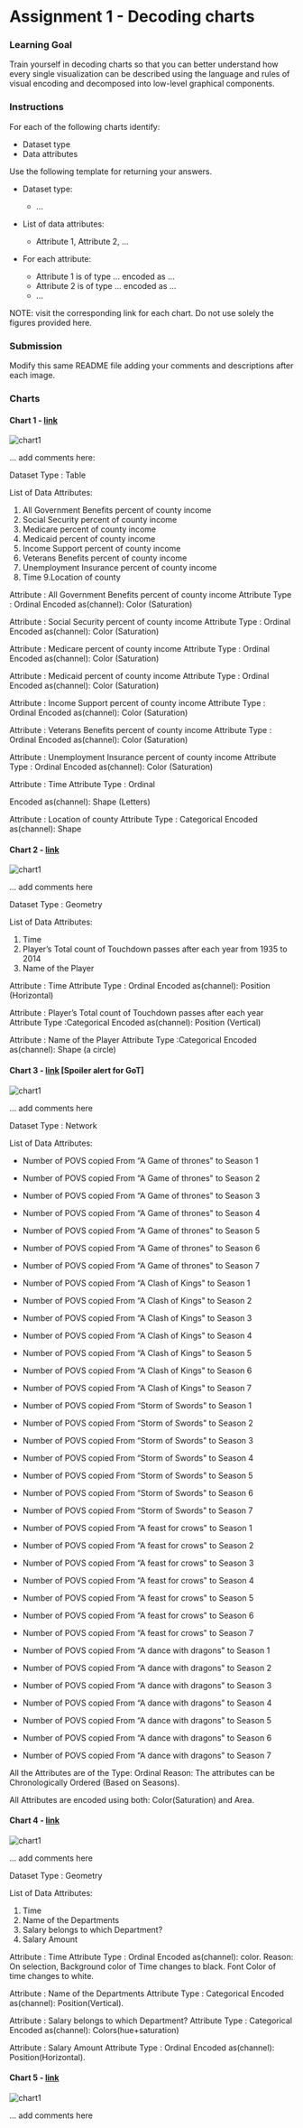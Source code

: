 # Assignment 1 - Decoding charts

### Learning Goal
Train yourself in decoding charts so that you can better understand how every single visualization can be described using the language and rules of visual encoding and decomposed into low-level graphical components.

### Instructions

For each of the following charts identify:

- Dataset type
- Data attributes

Use the following template for returning your answers.

- Dataset type:
  - ...

- List of data attributes:
  - Attribute 1, Attribute 2, ...

- For each attribute:
  - Attribute 1 is of type ... encoded as ...
  - Attribute 2 is of type ... encoded as ...
  - ...

NOTE: visit the corresponding link for each chart. Do not use solely the figures provided here.

### Submission

Modify this same README file adding your comments and descriptions after each image.

### Charts

#### Chart 1 - [link](https://archive.nytimes.com/www.nytimes.com/interactive/2012/02/12/us/entitlement-map.html)

![chart1](images/chart1.jpg)

... add comments here:

Dataset Type : Table

List of Data Attributes:

1. All Government Benefits percent of county income
2. Social Security percent of county income
3. Medicare percent of county income
4. Medicaid percent of county income
5. Income Support percent of county income
6. Veterans Benefits percent of county income
7. Unemployment Insurance percent of county income
8. Time
9.Location of county 


Attribute : All Government Benefits percent of county income 
Attribute Type : Ordinal
Encoded as(channel): Color (Saturation) 

Attribute : Social Security percent of county income
Attribute Type : Ordinal
Encoded as(channel): Color (Saturation)  

Attribute : Medicare percent of county income
Attribute Type : Ordinal
Encoded as(channel): Color (Saturation)  

Attribute : Medicaid percent of county income
Attribute Type : Ordinal
Encoded as(channel): Color (Saturation)  

Attribute : Income Support percent of county income
Attribute Type : Ordinal
Encoded as(channel): Color (Saturation)  

Attribute : Veterans Benefits percent of county income
Attribute Type : Ordinal
Encoded as(channel): Color (Saturation)  

Attribute : Unemployment Insurance percent of county income
Attribute Type : Ordinal
Encoded as(channel): Color (Saturation)  

Attribute : Time
Attribute Type : Ordinal

Encoded as(channel): Shape (Letters)

Attribute : Location of county 
Attribute Type : Categorical
Encoded as(channel): Shape 


#### Chart 2 - [link](http://www.nytimes.com/interactive/2014/10/19/upshot/peyton-manning-breaks-touchdown-passing-record.html)

![chart1](images/chart2.jpg)

... add comments here

Dataset Type : Geometry

List of Data Attributes: 
1. Time
2. Player’s Total count of Touchdown passes after each year from 1935 to 2014
3. Name of the Player

Attribute : Time
Attribute Type : Ordinal
Encoded as(channel): Position (Horizontal)

Attribute : Player’s Total count of Touchdown passes after each year
Attribute Type :Categorical
Encoded as(channel): Position (Vertical)

Attribute : Name of the Player
Attribute Type :Categorical
Encoded as(channel): Shape (a circle)

#### Chart 3 - [link](http://got-books-to-series.surge.sh) [Spoiler alert for GoT]

![chart1](images/chart3.jpg)

... add comments here

Dataset Type : Network


List of Data Attributes:

* Number of POVS copied From “A Game of thrones" to Season 1
* Number of POVS copied From “A Game of thrones" to Season 2
* Number of POVS copied From “A Game of thrones" to Season 3
* Number of POVS copied From “A Game of thrones" to Season 4
* Number of POVS copied From “A Game of thrones" to Season 5
* Number of POVS copied From “A Game of thrones" to Season 6
* Number of POVS copied From “A Game of thrones" to Season 7

* Number of POVS copied From “A Clash of Kings" to Season 1
* Number of POVS copied From “A Clash of Kings" to Season 2
* Number of POVS copied From “A Clash of Kings" to Season 3
* Number of POVS copied From “A Clash of Kings" to Season 4
* Number of POVS copied From “A Clash of Kings" to Season 5
* Number of POVS copied From “A Clash of Kings" to Season 6
* Number of POVS copied From “A Clash of Kings" to Season 7

* Number of POVS copied From “Storm of Swords" to Season 1
* Number of POVS copied From “Storm of Swords" to Season 2
* Number of POVS copied From “Storm of Swords" to Season 3
* Number of POVS copied From “Storm of Swords" to Season 4
* Number of POVS copied From “Storm of Swords" to Season 5
* Number of POVS copied From “Storm of Swords" to Season 6
* Number of POVS copied From “Storm of Swords" to Season 7

* Number of POVS copied From “A feast for crows" to Season 1
* Number of POVS copied From “A feast for crows" to Season 2
* Number of POVS copied From “A feast for crows" to Season 3
* Number of POVS copied From “A feast for crows" to Season 4
* Number of POVS copied From “A feast for crows" to Season 5
* Number of POVS copied From “A feast for crows" to Season 6
* Number of POVS copied From “A feast for crows" to Season 7

* Number of POVS copied From “A dance with dragons" to Season 1
* Number of POVS copied From “A dance with dragons" to Season 2
* Number of POVS copied From “A dance with dragons" to Season 3
* Number of POVS copied From “A dance with dragons" to Season 4
* Number of POVS copied From “A dance with dragons" to Season 5
* Number of POVS copied From “A dance with dragons" to Season 6
* Number of POVS copied From “A dance with dragons" to Season 7



All the Attributes are of the Type:
Ordinal 
Reason: The attributes can be Chronologically Ordered (Based on Seasons).

All Attributes are encoded using both:
Color(Saturation) and Area.














#### Chart 4 - [link](https://flowingdata.com/2016/06/28/distributions-of-annual-income/)

![chart1](images/chart4.jpg)

... add comments here

Dataset Type : Geometry


List of Data Attributes:

1. Time
2. Name of the Departments 
3. Salary belongs to which Department?
4. Salary Amount




Attribute : Time
Attribute Type : Ordinal
Encoded as(channel): color. 
Reason: On selection, Background color of Time changes to black. Font Color of time changes to white.

Attribute : Name of the Departments
Attribute Type : Categorical
Encoded as(channel): Position(Vertical). 

Attribute : Salary belongs to which Department?
Attribute Type : Categorical
Encoded as(channel): Colors(hue+saturation)
 
Attribute : Salary Amount
Attribute Type : Ordinal
Encoded as(channel): Position(Horizontal).
 


#### Chart 5 - [link](https://www.ventusky.com)

![chart1](images/chart5.jpg)

... add comments here
